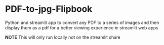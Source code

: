 # PDF-to-jpg-Flipbook
Python and streamlit app to convert any PDF to a series of images and then display them as a pdf for a better viewing experience in streamlit web apps

**NOTE**
This will only run locally not on the streamlit share
